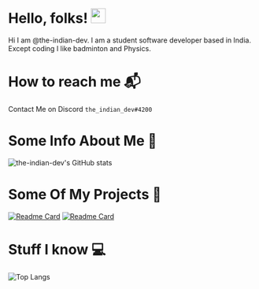 # Hello, folks! <img src="https://raw.githubusercontent.com/MartinHeinz/MartinHeinz/master/wave.gif" width="30px">
Hi I am @the-indian-dev. I am a student software developer based in India. Except coding I like badminton and Physics.
# How to reach me 📬
Contact Me on Discord ``the_indian_dev#4200``
# Some Info About Me 📝
![the-indian-dev's GitHub stats](https://github-readme-stats.vercel.app/api?username=the-indian-dev&count_private=true&show_icons=true&theme=dracula)
# Some Of My Projects 🌟
[![Readme Card](https://github-readme-stats.vercel.app/api/pin/?username=the-indian-dev&repo=ysf-zl-remover-adder&theme=dracula)](https://github.com/the-indian-dev/ysf-zl-remover-adder)
[![Readme Card](https://github-readme-stats.vercel.app/api/pin/?username=the-indian-dev&repo=ysf-aircraft-contrails-remover&theme=dracula)](https://github.com/the-indian-dev/ysf-aircraft-contrails-remover)
# Stuff I know 💻
![Top Langs](https://github-readme-stats.vercel.app/api/top-langs/?username=the-indian-dev&hide=javascript,html,css,scss&theme=dracula)
